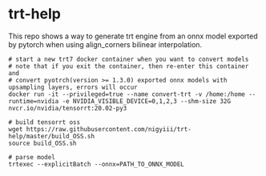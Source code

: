 # trt-help
This repo shows a way to generate trt engine from an onnx model exported by pytorch when using align_corners bilinear interpolation.

```
# start a new trt7 docker container when you want to convert models
# note that if you exit the container, then re-enter this container and 
# convert pyotrch(version >= 1.3.0) exported onnx models with upsampling layers, errors will occur 
docker run -it --privileged=true --name convert-trt -v /home:/home --runtime=nvidia -e NVIDIA_VISIBLE_DEVICE=0,1,2,3 --shm-size 32G nvcr.io/nvidia/tensorrt:20.02-py3

# build tensorrt oss
wget https://raw.githubusercontent.com/nigyiii/trt-help/master/build_OSS.sh
source build_OSS.sh

# parse model
trtexec --explicitBatch --onnx=PATH_TO_ONNX_MODEL
